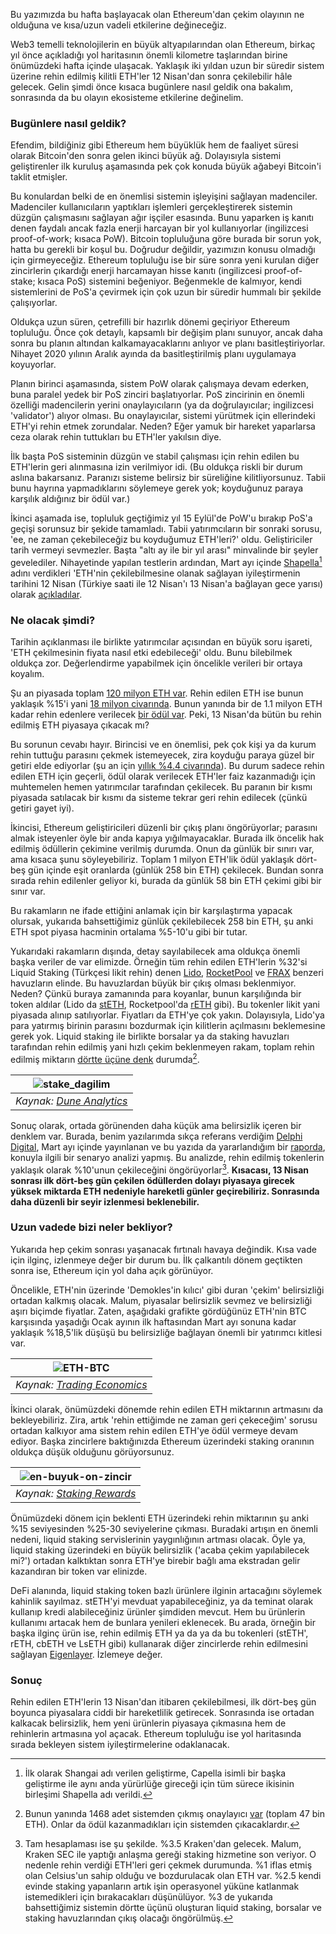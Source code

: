Bu yazımızda bu hafta başlayacak olan Ethereum'dan çekim olayının ne olduğuna ve kısa/uzun vadeli etkilerine değineceğiz.

Web3 temelli teknolojilerin en büyük altyapılarından olan Ethereum, birkaç yıl önce açıkladığı yol haritasının önemli kilometre taşlarından birine önümüzdeki hafta içinde ulaşacak. Yaklaşık iki yıldan uzun bir süredir sistem üzerine rehin edilmiş kilitli ETH'ler 12 Nisan'dan sonra çekilebilir hâle gelecek.  Gelin şimdi önce kısaca bugünlere nasıl geldik ona bakalım, sonrasında da bu olayın ekosisteme etkilerine değinelim. 

### Bugünlere nasıl geldik?
Efendim, bildiğiniz gibi Ethereum hem büyüklük hem de faaliyet süresi olarak Bitcoin'den sonra gelen ikinci büyük ağ. Dolayısıyla sistemi geliştirenler ilk kuruluş aşamasında pek çok konuda büyük ağabeyi Bitcoin'i taklit etmişler. 

Bu konulardan belki de en önemlisi sistemin işleyişini sağlayan madenciler. Madenciler kullanıcıların yaptıkları işlemleri gerçekleştirerek sistemin düzgün çalışmasını sağlayan ağır işçiler esasında. Bunu yaparken iş kanıtı denen faydalı ancak fazla enerji harcayan bir yol kullanıyorlar (ingilizcesi proof-of-work; kısaca PoW). Bitcoin topluluğuna göre burada bir sorun yok, hatta bu gerekli bir koşul bu. Doğrudur değildir, yazımızın konusu olmadığı için girmeyeceğiz. Ethereum topluluğu ise bir süre sonra yeni kurulan diğer zincirlerin çıkardığı enerji harcamayan hisse kanıtı (ingilizcesi proof-of-stake; kısaca PoS) sistemini beğeniyor. Beğenmekle de kalmıyor, kendi sistemlerini de PoS'a çevirmek için çok uzun bir süredir hummalı bir şekilde çalışıyorlar. 

Oldukça uzun süren, çetrefilli bir hazırlık dönemi geçiriyor Ethereum topluluğu. Önce çok detaylı, kapsamlı bir değişim planı sunuyor, ancak daha sonra bu planın altından kalkamayacaklarını anlıyor ve planı basitleştiriyorlar. Nihayet 2020 yılının Aralık ayında da basitleştirilmiş planı uygulamaya koyuyorlar.

Planın birinci aşamasında, sistem PoW olarak çalışmaya devam ederken, buna paralel yedek bir PoS zinciri başlatıyorlar. PoS zincirinin en önemli özelliği madencilerin yerini onaylayıcıların (ya da doğrulayıcılar; ingilizcesi 'validator') alıyor olması. Bu onaylayıcılar, sistemi yürütmek için ellerindeki ETH'yi rehin etmek zorundalar. Neden? Eğer yamuk bir hareket yaparlarsa ceza olarak rehin tuttukları bu ETH'ler yakılsın diye. 

İlk başta PoS sisteminin düzgün ve stabil çalışması için rehin edilen bu ETH'lerin geri alınmasına izin verilmiyor idi. (Bu oldukça riskli bir durum aslına bakarsanız. Paranızı sisteme belirsiz bir süreliğine kilitliyorsunuz. Tabii bunu hayrına yapmadıklarını söylemeye gerek yok; koyduğunuz paraya karşılık aldığınız bir ödül var.)

İkinci aşamada ise, topluluk geçtiğimiz yıl 15 Eylül'de PoW'u bırakıp PoS'a geçişi  sorunsuz bir şekide tamamladı. Tabii yatırımcıların bir sonraki sorusu, 'ee, ne zaman çekebileceğiz bu koyduğumuz ETH'leri?' oldu. Geliştiriciler tarih vermeyi sevmezler. Başta "altı ay ile bir yıl arası" minvalinde bir şeyler gevelediler. Nihayetinde yapılan testlerin ardından, Mart ayı içinde [Shapella](https://twitter.com/TimBeiko/status/1638971921168756736)[^1] adını verdikleri 'ETH'nin çekilebilmesine olanak sağlayan iyileştirmenin tarihini 12 Nisan (Türkiye saati ile 12 Nisan'ı 13 Nisan'a bağlayan gece yarısı) olarak [açıkladılar](https://twitter.com/TimBeiko/status/1640722906744487936). 

### Ne olacak şimdi?
Tarihin açıklanması ile birlikte yatırımcılar açısından en büyük soru işareti, 'ETH çekilmesinin fiyata nasıl etki edebileceği' oldu. Bunu bilebilmek oldukça zor. Değerlendirme yapabilmek için öncelikle verileri bir ortaya koyalım. 

Şu an piyasada toplam [120 milyon ETH var](https://ultrasound.money/). Rehin edilen ETH ise bunun yaklaşık %15'i yani [18 milyon civarında](https://beaconcha.in/). Bunun yanında bir de 1.1 milyon ETH kadar rehin edenlere verilecek [bir ödül var](https://etherscan.io/stat/supply). Peki, 13 Nisan'da bütün bu rehin edilmiş ETH piyasaya çıkacak mı? 

Bu sorunun cevabı hayır. Birincisi ve en önemlisi, pek çok kişi ya da kurum rehin tuttuğu parasını çekmek istemeyecek, zira koyduğu paraya güzel bir getiri elde ediyorlar (şu an için [yıllık %4.4 civarında](https://ethereum.org/en/staking/)). Bu durum sadece rehin edilen ETH için geçerli, ödül olarak verilecek ETH'ler faiz kazanmadığı için muhtemelen hemen yatırımcılar tarafından çekilecek. Bu paranın bir kısmı piyasada satılacak bir kısmı da sisteme tekrar geri rehin edilecek (çünkü getiri gayet iyi). 

İkincisi, Ethereum geliştiricileri düzenli bir çıkış planı öngörüyorlar; parasını almak isteyenler öyle bir anda kapıya yığılmayacaklar. Burada ilk öncelik hak edilmiş ödüllerin çekimine verilmiş durumda. Onun da günlük bir sınırı var, ama kısaca şunu söyleyebiliriz. Toplam 1 milyon ETH'lik ödül yaklaşık dört-beş gün içinde eşit oranlarda (günlük 258 bin ETH) çekilecek. Bundan sonra sırada rehin edilenler geliyor ki, burada da günlük 58 bin ETH çekimi gibi bir sınır var. 

Bu rakamların ne ifade ettiğini anlamak için bir karşılaştırma yapacak olursak, yukarıda bahsettiğimiz günlük çekilebilecek 258 bin ETH, şu anki ETH spot piyasa hacminin ortalama %5-10'u gibi bir tutar. 

Yukarıdaki rakamların dışında, detay sayılabilecek ama oldukça önemli başka veriler de var elimizde. Örneğin tüm rehin edilen ETH'lerin %32'si Liquid Staking (Türkçesi likit rehin) denen [Lido](https://lido.fi/ethereum), [RocketPool](https://rocketpool.net/) ve [FRAX](https://app.frax.finance/staking/overview) benzeri havuzların elinde. Bu havuzlardan büyük bir çıkış olması beklenmiyor. Neden? Çünkü buraya zamanında para koyanlar, bunun karşılığında bir token aldılar (Lido da [stETH](https://www.coingecko.com/en/coins/lido-staked-ether), Rocketpool'da [rETH](https://www.coingecko.com/en/coins/rocket-pool-eth) gibi). Bu tokenler likit yani piyasada alınıp satılıyorlar. Fiyatları da ETH'ye çok yakın. Dolayısıyla, Lido'ya para yatırmış birinin parasını bozdurmak için kilitlerin açılmasını beklemesine gerek yok. Liquid staking ile birlikte borsalar ya da staking havuzları tarafından rehin edilmiş yani hızlı çekim beklenmeyen rakam, toplam rehin edilmiş miktarın [dörtte üçüne denk](https://dune.com/xplorer/shanghai-event-dashboard) durumda[^2].

| ![stake_dagilim](/assets/eth-staker-distribution-dune.jpg)|
|:--:| 
| *Kaynak: [Dune Analytics](https://dune.com/xplorer/shanghai-event-dashboard)*|

Sonuç olarak, ortada görünenden daha küçük ama belirsizlik içeren bir denklem var. Burada, benim yazılarımda sıkça referans verdiğim [Delphi Digital](https://www.delphidigital.io/), Mart ayı içinde yayınlanan ve bu yazıda da yararlandığım bir [raporda](https://members.delphidigital.io/reports/brace-yourselves-shanghai-is-coming/), konuyla ilgili bir senaryo analizi yapmış. Bu analizde, rehin edilmiş tokenlerin yaklaşık olarak %10'unun çekileceğini öngörüyorlar[^3]. **Kısacası, 13 Nisan sonrası ilk dört-beş gün çekilen ödüllerden dolayı piyasaya girecek yüksek miktarda ETH nedeniyle hareketli günler geçirebiliriz. Sonrasında daha düzenli bir seyir izlenmesi beklenebilir.**

### Uzun vadede bizi neler bekliyor?

Yukarıda hep çekim sonrası yaşanacak fırtınalı havaya değindik. Kısa vade için ilginç, izlenmeye değer bir durum bu. İlk çalkantılı dönem geçtikten sonra ise, Ethereum için yol daha açık görünüyor. 

Öncelikle, ETH'nin üzerinde 'Demokles'in kılıcı' gibi duran 'çekim' belirsizliği ortadan kalkmış olacak. Malum, piyasalar belirsizlik sevmez ve belirsizliği aşırı biçimde fiyatlar. Zaten, aşağıdaki grafikte gördüğünüz ETH'nin BTC karşısında yaşadığı Ocak ayının ilk haftasından Mart ayı sonuna kadar yaklaşık %18,5'lik düşüşü bu belirsizliğe bağlayan önemli bir yatırımcı kitlesi var.

| ![ETH-BTC](/assets/eth-btc-trading-economics-230408-800.jpg)|
|:--:| 
| *Kaynak: [Trading Economics](https://tradingeconomics.com/ethbtc:cur)*|

İkinci olarak, önümüzdeki dönemde rehin edilen ETH miktarının artmasını da bekleyebiliriz. Zira, artık 'rehin ettiğimde ne zaman geri çekeceğim' sorusu ortadan kalkıyor ama sistem rehin edilen ETH'ye ödül vermeye devam ediyor. Başka zincirlere baktığınızda Ethereum üzerindeki staking oranının oldukça düşük olduğunu görüyorsunuz. 

| ![en-buyuk-on-zincir](/assets/en-buyuk-on-zincir-staking.png)|
|:--:| 
| *Kaynak: [Staking Rewards](https://www.stakingrewards.com/)*|

Önümüzdeki dönem için beklenti ETH üzerindeki rehin miktarının şu anki %15 seviyesinden %25-30 seviyelerine çıkması. Buradaki artışın en önemli nedeni, liquid staking servislerinin yaygınlığının artması olacak. Öyle ya, liquid staking üzerindeki en büyük belirsizlik ('acaba çekim yapılabilecek mi?') ortadan kalktıktan sonra ETH'ye birebir bağlı ama ekstradan gelir kazandıran bir token var elinizde. 

DeFi alanında, liquid staking token bazlı ürünlere ilginin artacağını söylemek kahinlik sayılmaz. stETH'yi mevduat yapabileceğiniz, ya da teminat olarak kullanıp kredi alabileceğiniz ürünler şimdiden mevcut. Hem bu ürünlerin kullanımı artacak hem de bunlara yenileri eklenecek. Bu arada, örneğin bir başka ilginç ürün ise, rehin edilmiş ETH ya da ya da bu tokenleri (stETH', rETH, cbETH ve LsETH gibi) kullanarak diğer zincirlerde rehin edilmesini sağlayan [Eigenlayer](https://www.eigenlayer.xyz/). İzlemeye değer. 

### Sonuç 

Rehin edilen ETH'lerin 13 Nisan'dan itibaren çekilebilmesi, ilk dört-beş gün boyunca piyasalara ciddi bir hareketlilik getirecek. Sonrasında ise ortadan kalkacak belirsizlik, hem yeni ürünlerin piyasaya çıkmasına hem de rehinlerin artmasına yol açacak. Ethereum topluluğu ise yol haritasında sırada bekleyen sistem iyileştirmelerine odaklanacak. 

[^1]: İlk olarak Shangai adı verilen geliştirme, Capella isimli bir başka geliştirme ile aynı anda yürürlüğe gireceği için tüm sürece ikisinin birleşimi Shapella adı verildi. 

[^2]: Bunun yanında 1468 adet sistemden çıkmış onaylayıcı [var](https://beaconscan.com/validators#exited) (toplam 47 bin ETH). Onlar da ödül kazanmadıkları için sistemden çıkacaklardır.

[^3]: Tam hesaplaması ise şu şekilde. %3.5 Kraken'dan gelecek. Malum, Kraken SEC ile yaptığı anlaşma gereği staking hizmetine son veriyor. O nedenle rehin verdiği ETH'leri geri çekmek durumunda. %1 iflas etmiş olan Celsius'un sahip olduğu ve bozdurulacak olan ETH var. %2.5 kendi evinde staking yapanların artık işin operasyonel yüküne katlanmak istemedikleri için bırakacakları düşünülüyor. %3 de yukarıda bahsettiğimiz sistemin dörtte üçünü oluşturan liquid staking, borsalar ve staking havuzlarından çıkış olacağı öngörülmüş.

